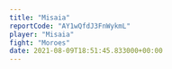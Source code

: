 ```yaml
---
title: "Misaia"
reportCode: "AY1wQfdJ3FnWykmL"
player: "Misaia"
fight: "Moroes"
date: 2021-08-09T18:51:45.833000+00:00
---
```

